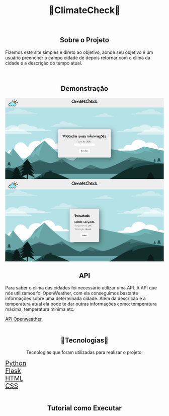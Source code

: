 <h1 style="text-align:center;">🌄ClimateCheck🌄</h1>
<br>

<h2 style="text-align:center;">Sobre o Projeto</h2>
<p>Fizemos este site simples e direto ao objetivo, aonde seu objetivo é um usuário preencher o campo cidade de depois retornar com o clima da cidade e a descrição do tempo atual.</p>
<br>


<h2 style="text-align: center;">Demonstração</h2>
<img src="static/demonstracao/home.png">
<img src="static/demonstracao/resposta.png">


<h2 style="text-align:center;"> API </h2>
<p>Para saber o clima das cidades foi necessário utilizar uma API. A API que nós utilizamos foi OpenWeather, com ela conseguimos bastante informações sobre uma determinada cidade. Além da descrição e a temperatura atual ela pode te dar outras informações como: temperatura máxima, temperatura mínima etc.</p>
<a href="https://openweathermap.org/api">API Openweather</a><br><br>


<h2 style="text-align:center;">🧰Tecnologias🧰</h2>
<p style="text-align:center;">Tecnologias que foram utilizadas para realizar o projeto:</p>
<a style="font-size:20px;" href="https://pt.wikipedia.org/wiki/Python">Python</a><br>
<a style="font-size:20px;" href="https://flask.palletsprojects.com/en/2.3.x/">Flask</a><br>
<a style="font-size:20px;" href="https://pt.wikipedia.org/wiki/HTML">HTML</a><br>
<a style="font-size:20px;" href="https://pt.wikipedia.org/wiki/<br>Cascading_Style_Sheets">CSS</a><br><br>


<h2 style="text-align:center;">Tutorial como Executar</h2>